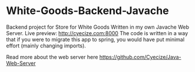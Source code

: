 # White-Goods-Backend-Javache
Backend project for Store for White Goods Written in my own Javache Web Server.
Live preview: http://cyecize.com:8000
The code is written in a way that if you were to migrate this app to spring, you would have put minimal effort (mainly changing imports).

Read more about the web server here https://github.com/Cyecize/Java-Web-Server
